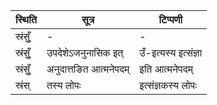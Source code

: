 | स्थिति | सूत्र | टिप्पणी |
| ----- | ------- | ------ |
| स्रंसुँ॒ | - | - |
| स्रंसुँ॒ | उपदेशेऽजनुनासिक इत् | उँ-इत्यस्य इत्संज्ञा |
| स्रंसुँ॒ | अनुदात्तङित आत्मनेपदम् | इति आत्मनेपदम् |
| स्रंस् | तस्य लोपः | इत्संज्ञकस्य लोपः |

